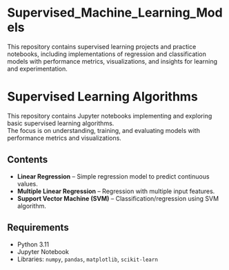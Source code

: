 # Supervised_Machine_Learning_Models
This repository contains supervised learning projects and practice notebooks,  including implementations of regression and classification models with performance  metrics, visualizations, and insights for learning and experimentation.
# Supervised Learning Algorithms

This repository contains Jupyter notebooks implementing and exploring basic supervised learning algorithms.  
The focus is on understanding, training, and evaluating models with performance metrics and visualizations.  

## Contents
- **Linear Regression** – Simple regression model to predict continuous values.  
- **Multiple Linear Regression** – Regression with multiple input features.  
- **Support Vector Machine (SVM)** – Classification/regression using SVM algorithm.  

## Requirements
- Python 3.11  
- Jupyter Notebook  
- Libraries: `numpy`, `pandas`, `matplotlib`, `scikit-learn`
